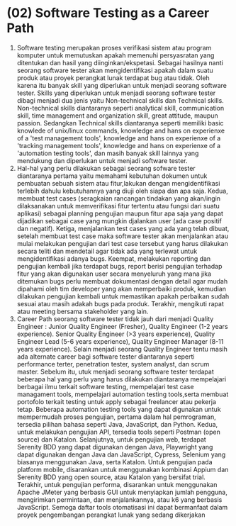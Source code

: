 # (02) Software Testing as a Career Path

1. Software testing merupakan proses verifikasi sistem atau program komputer untuk memutuskan apakah memenuhi persyasratan yang ditentukan dan hasil yang diinginkan/ekspetasi. Sebagai hasilnya nanti seorang software tester akan mengidentifikasi apakah dalam suatu produk atau proyek perangkat lunak terdapat bug atau tidak. Oleh karena itu banyak skill yang diperlukan untuk menjadi seorang software tester. Skills yang diperlukan untuk menjadi seorang software tester dibagi menjadi dua jenis yaitu  Non-technical skills dan Technical skills. Non-technical skills diantaranya seperti analytical skill, communication skill, time management and organization skill, great attitude, maupun passion. Sedangkan Technical skills diantaranya seperti memiliki basic knowlede of unix/linux commands, knowledge and hans on experienxe of a 'test management tools', knowledge and hans on experienxe of a 'tracking management tools', knowledge and hans on experienxe of a 'automation testing tools', dan masih banyak skill lainnya yang mendukung dan diperlukan untuk menjadi software tester.
2. Hal-hal yang perlu dilakukan sebagai seorang sofware tester diantaranya pertama yaitu memahami kebutuhan dokumen untuk pembuatan sebuah sistem atau fitur,lakukan dengan mengidentifikasi terlebih dahulu kebutuhannya yang diuji oleh siapa dan apa saja. Kedua, membuat test cases (seragkaian rancangan tindakan yang akan/ingin dilaksanakan untuk memverifikasi fitur tertentu atau fungsi dari suatu aplikasi) sebagai planning pengujian maupun fitur apa saja yang dapat dijadikan sebagai case yang mungkin djalankan user (ada case positif dan negatif). Ketiga, menjalankan test cases yang ada yang telah dibuat, setelah membuat test case maka software tester akan menjalankan atau mulai melakukan pengujian dari test case tersebut yang harus dilakukan secara teliti dan mendetail agar tidak ada yang terlewat untuk mengidentifikasi adanya bugs. Keempat, melakukan reporting dan pengujian kembali jika terdapat bugs, report berisi pengujian terhadap fitur yang akan digunakan user secara menyeluruh yang mana jika ditemukan bugs perlu membuat dokumentasi dengan detail agar mudah dipahami oleh tim developer yang akan memperbaiki produk, kemudian dilakukan pengujian kembali untuk memastikan apakah perbaikan sudah sesuai atau masih adakah bugs pada produk. Terakhir, mengikuti rapat atau meeting bersama stakeholder yang lain.
3. Career Path seorang software tester tidak jauh dari menjadi Quality Engineer : Junior Quality Engineer (Fresher), Quality Engineer (1-2 years experience). Senior Quality Engineer (>3 years experience), Quality Engineer Lead (5-6 years experience), Quality Engineer Manager (8-11 years experience). Selain menjadi seorang Quality Engineer tentu masih ada alternate career bagi software tester diantaranya seperti performance terter, penetration tester, system analyst, dan scrum master. Sebelum itu, utuk menjadi seorang software tester terdapat beberapa hal yang perlu yang harus dilakukan diantaranya mempelajari berbagai ilmu terkait software testing, mempelajari test case managament tools, mempelajari automation testing tools,serta membuat portofolo terkait testing untuk apply sebagai freelancer atau pekerja tetap. Beberapa automation testing tools yang dapat digunakan untuk mempermudah proses pengujian, pertama dalam hal pemrograman, tersedia pilihan bahasa seperti Java, JavaScript, dan Python. Kedua, untuk melakukan pengujian API, tersedia tools seperti Postman (open source) dan Katalon. Selanjutnya, untuk pengujian web, terdapat Serenity BDD yang dapat digunakan dengan Java, Playwright yang dapat digunakan dengan Java dan JavaScript, Cypress, Selenium yang biasanya menggunakan Java, serta Katalon. Untuk pengujian pada platform mobile, disarankan untuk menggunakan kombinasi Appium dan Serenity BDD yang open source, atau Katalon yang bersifat trial. Terakhir, untuk pengujian performa, disarankan untuk menggunakan Apache JMeter yang berbasis GUI untuk menyiapkan jumlah pengguna, mengirimkan permintaan, dan menjalankannya, atau k6 yang berbasis JavaScript. Semoga daftar tools otomatisasi ini dapat bermanfaat dalam proyek pengembangan perangkat lunak yang sedang dikerjakan